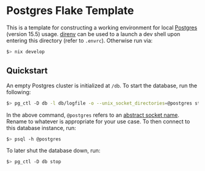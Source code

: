 # Postgres Flake Template

This is a template for constructing a working environment for local
[Postgres](https://www.postgresql.org/) (version 15.5) usage. [direnv](https://direnv.net/)
can be used to a launch a dev shell upon entering this directory (refer to
`.envrc`). Otherwise run via:
```bash
$> nix develop
```

## Quickstart

An empty Postgres cluster is initialized at `/db`. To start the database, run
the following:
```bash
$> pg_ctl -D db -l db/logfile -o --unix_socket_directories=@postgres start
```
In the above command, `@postgres` refers to an [abstract socket name](https://www.postgresql.org/docs/15/runtime-config-connection.html#GUC-UNIX-SOCKET-DIRECTORIES).
Rename to whatever is appropriate for your use case. To then connect to this
database instance, run:
```bash
$> psql -h @postgres
```
To later shut the database down, run:
```bash
$> pg_ctl -D db stop
```

